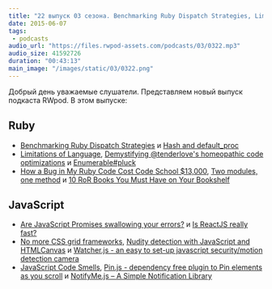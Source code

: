 ```yaml
---
title: "22 выпуск 03 сезона. Benchmarking Ruby Dispatch Strategies, Limitations of Language, Is ReactJS really fast?, Watcher.js и прочее"
date: 2015-06-07
tags:
 - podcasts
audio_url: "https://files.rwpod-assets.com/podcasts/03/0322.mp3"
audio_size: 41592726
duration: "00:43:13"
main_image: "/images/static/03/0322.png"
---
```


Добрый день уважаемые слушатели. Представляем новый выпуск подкаста RWpod. В этом выпуске:

## Ruby

 - [Benchmarking Ruby Dispatch Strategies](http://devblog.avdi.org/2015/06/03/benchmarking-ruby-dispatch-strategies/) и [Hash and default\_proc](http://thingsinabucket.com/2015/05/27/hash_default_proc/)
 - [Limitations of Language](http://idiosyncratic-ruby.com/29-limitations-of-language.html), [Demystifying @tenderlove's homeopathic code optimizations](http://nithinbekal.com/posts/homeopathic-code-optimizations/) и [Enumerable#pluck](https://github.com/rails/rails/pull/20350)
 - [How a Bug in My Ruby Code Cost Code School $13,000](https://www.codeschool.com/blog/2015/06/04/how-a-bug-in-my-ruby-code-cost-code-school-13000/), [Two modules, one method](http://dabrorius.github.io/2015/06/two-modules-one-method.html) и [10 RoR Books You Must Have on Your Bookshelf](https://netguru.co/blog/ruby-rails-books)

## JavaScript

 - [Are JavaScript Promises swallowing your errors?](http://jamesknelson.com/are-es6-promises-swallowing-your-errors/) и [Is ReactJS really fast?](http://blog.500tech.com/is-reactjs-fast/)
 - [No more CSS grid frameworks](http://leo.github.io/blog/no-more-css-grid-frameworks/), [Nudity detection with JavaScript and HTMLCanvas](http://www.patrick-wied.at/static/nudejs/) и [Watcher.js - an easy to set-up javascript security/motion detection camera](http://martijnwelker.github.io/Watcher.js/)
 - [JavaScript Code Smells](http://elijahmanor.com/javascript-smells/), [Pin.js - dependency free plugin to Pin elements as you scroll](http://mauriciosoares.github.io/pin.js/) и [NotifyMe.js – A Simple Notification Library](http://shivganesh.com/2015/05/notifyme-js-a-simple-notification-library/)

